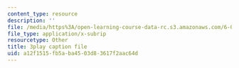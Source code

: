 ```yaml
---
content_type: resource
description: ''
file: /media/https%3A/open-learning-course-data-rc.s3.amazonaws.com/6-01sc-introduction-to-electrical-engineering-and-computer-science-i-spring-2011/a12f1515fb5aba4503d83617f2aac64d_oTNwGuI7Wic.srt
file_type: application/x-subrip
resourcetype: Other
title: 3play caption file
uid: a12f1515-fb5a-ba45-03d8-3617f2aac64d
---
```


